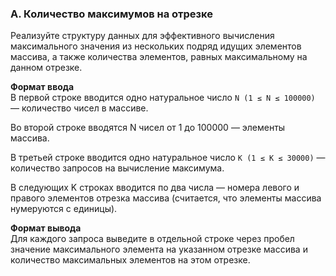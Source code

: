 ### A. Количество максимумов на отрезке

Реализуйте структуру данных для эффективного вычисления максимального значения из нескольких подряд идущих элементов массива, 
а также количества элементов, равных максимальному на данном отрезке.

**Формат ввода**<br>
В первой строке вводится одно натуральное число `N (1 ≤ N ≤ 100000)` — количество чисел в массиве.

Во второй строке вводятся N чисел от 1 до 100000 — элементы массива.

В третьей строке вводится одно натуральное число `K (1 ≤ K ≤ 30000)` — количество запросов на вычисление максимума.

В следующих K строках вводится по два числа — номера левого и правого элементов отрезка массива (считается, что элементы массива нумеруются с единицы).

**Формат вывода**<br>
Для каждого запроса выведите в отдельной строке через пробел значение максимального элемента на указанном отрезке массива и количество максимальных элементов на этом отрезке.